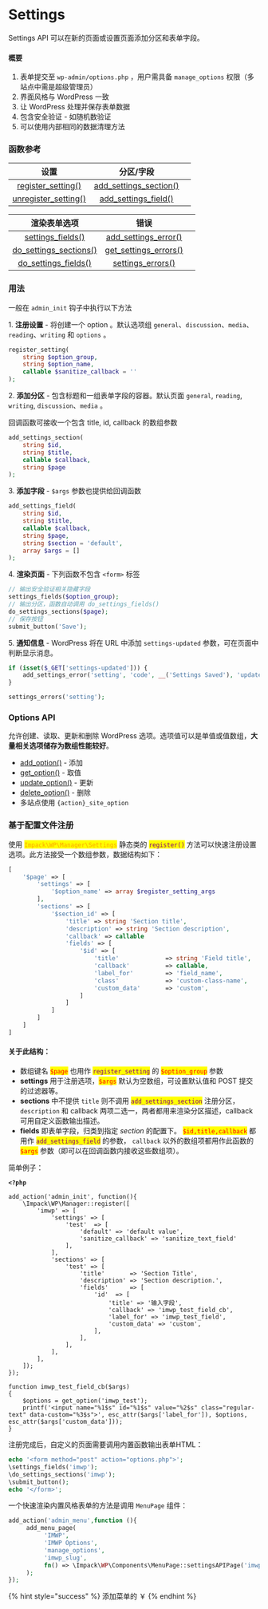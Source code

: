 # Settings

&#x20;Settings API 可以在新的页面或设置页面添加分区和表单字段。

#### 概要

1. 表单提交至 `wp-admin/options.php` ，用户需具备 `manage_options` 权限（多站点中需是超级管理员）
2. 界面风格与 WordPress 一致
3. 让 WordPress 处理并保存表单数据
4. 包含安全验证 - 如随机数验证
5. 可以使用内部相同的数据清理方法

### 函数参考

|                                                 设置                                                |                                                  分区/字段                                                  |   |
| :-----------------------------------------------------------------------------------------------: | :-----------------------------------------------------------------------------------------------------: | - |
|   [register\_setting()](https://developer.wordpress.org/reference/functions/register\_setting/)   | [add\_settings\_section()](https://developer.wordpress.org/reference/functions/add\_settings\_section/) |   |
| [unregister\_setting()](https://developer.wordpress.org/reference/functions/unregister\_setting/) |   [add\_settings\_field()](https://developer.wordpress.org/reference/functions/add\_settings\_field/)   |   |

|                                                  渲染表单选项                                                 |                                                   错误                                                  |   |
| :-----------------------------------------------------------------------------------------------------: | :---------------------------------------------------------------------------------------------------: | - |
|       [settings\_fields()](https://developer.wordpress.org/reference/functions/settings\_fields/)       |  [add\_settings\_error()](https://developer.wordpress.org/reference/functions/add\_settings\_error/)  |   |
| [do\_settings\_sections()](https://developer.wordpress.org/reference/functions/do\_settings\_sections/) | [get\_settings\_errors()](https://developer.wordpress.org/reference/functions/get\_settings\_errors/) |   |
|   [do\_settings\_fields()](https://developer.wordpress.org/reference/functions/do\_settings\_fields/)   |      [settings\_errors()](https://developer.wordpress.org/reference/functions/settings\_errors/)      |   |

### 用法

一般在 `admin_init` 钩子中执行以下方法&#x20;

1\. **注册设置** - 将创建一个 option 。默认选项组 `general`、`discussion`、`media`、 `reading`、`writing` 和 `options` 。

```php
register_setting(
    string $option_group,
    string $option_name,
    callable $sanitize_callback = ''
);
```

2\. **添加分区** - 包含标题和一组表单字段的容器。默认页面 `general`, `reading`, `writing`, `discussion`、`media` 。

回调函数可接收一个包含 title, id, callback 的数组参数

```php
add_settings_section(
    string $id,
    string $title,
    callable $callback,
    string $page
);
```

3\. **添加字段** - `$args` 参数也提供给回调函数

```php
add_settings_field(
    string $id,
    string $title,
    callable $callback,
    string $page,
    string $section = 'default',
    array $args = []
);
```

4\. **渲染页面** - 下列函数不包含 `<form>` 标签

```php
// 输出安全验证相关隐藏字段
settings_fields($option_group);
// 输出分区，函数自动调用 do_settings_fields()
do_settings_sections($page);
// 保存按钮
submit_button('Save');
```

5\. **通知信息** - WordPress 将在 URL 中添加 `settings-updated` 参数，可在页面中判断显示消息。

```php
if (isset($_GET['settings-updated'])) {
    add_settings_error('setting', 'code', __('Settings Saved'), 'updated');
}

settings_errors('setting');
```

### Options API

允许创建、读取、更新和删除 WordPress 选项。选项值可以是单值或值数组，**大量相关选项储存为数组性能较好**。

* [add\_option()](https://developer.wordpress.org/reference/functions/add\_option/) - 添加
* [get\_option()](https://developer.wordpress.org/reference/functions/get\_option/) - 取值
* [update\_option()](https://developer.wordpress.org/reference/functions/update\_option/) - 更新
* [delete\_option()](https://developer.wordpress.org/reference/functions/delete\_option/) - 删除
* 多站点使用 `{action}_site_option`&#x20;

### 基于配置文件注册

使用 <mark style="color:orange;">`Impack\WP\Manager\Settings`</mark> 静态类的 <mark style="color:purple;">`register()`</mark> 方法可以快速注册设置选项。此方法接受一个数组参数，数据结构如下：

```php
[
    '$page' => [
        'settings' => [
            '$option_name' => array $register_setting_args
        ],
        'sections' => [
            '$section_id' => [
                'title' => string 'Section title',
                'description' => string 'Section description',
                'callback' => callable
                'fields' => [
                    '$id' => [
                        'title'             => string 'Field title',
                        'callback'          => callable,
                        'label_for'         => 'field_name',
                        'class'             => 'custom-class-name',
                        'custom_data'       => 'custom',
                    ]
                ]
            ]
        ]
    ]
]
```

#### 关于此结构：

* 数组键名 <mark style="color:red;">`$page`</mark> 也用作 <mark style="color:purple;">`register_setting`</mark> 的 <mark style="color:red;">`$option_group`</mark> 参数
* **settings** 用于注册选项，<mark style="color:red;">`$args`</mark> 默认为空数组，可设置默认值和 POST 提交的过滤器等。
* **sections** 中不提供 `title` 则不调用 <mark style="color:purple;">`add_settings_section`</mark> 注册分区，`description` 和 callback 两项二选一，两者都用来渲染分区描述，callback 可用自定义函数输出描述。
* **fields** 即表单字段，归类到指定 _section_ 的配置下。 <mark style="color:red;">`$id,title,callback`</mark> 都用作 <mark style="color:purple;">`add_settings_field`</mark> 的参数， `callback` 以外的数组项都用作此函数的 <mark style="color:red;">`$args`</mark> 参数（即可以在回调函数内接收这些数组项）。

简单例子：

<pre class="language-php"><code class="lang-php"><strong>&#x3C;?php
</strong>
add_action('admin_init', function(){
    \Impack\WP\Manager::register([
        'imwp' => [
            'settings' => [
                'test'  => [
                    'default' => 'default value',
                    'sanitize_callback' => 'sanitize_text_field'
                ], 
            ],
            'sections' => [
                'test' => [
                    'title'       => 'Section Title',
                    'description' => 'Section description.',
                    'fields'      => [
                        'id'  => [
                            'title' => '输入字段',
                            'callback' => 'imwp_test_field_cb',
                            'label_for' => 'imwp_test_field',
                            'custom_data' => 'custom',
                        ],
                    ],
                ],
            ],
        ],
    ]);
});

function imwp_test_field_cb($args)
{
    $options = get_option('imwp_test');
    printf('&#x3C;input name="%1$s" id="%1$s" value="%2$s" class="regular-text" data-custom="%3$s">', esc_attr($args['label_for']), $options, esc_attr($args['custom_data']));
}</code></pre>

注册完成后，自定义的页面需要调用内置函数输出表单HTML：

```php
echo '<form method="post" action="options.php">';
\settings_fields('imwp');
\do_settings_sections('imwp');
\submit_button();
echo '</form>';
```

一个快速渲染内置风格表单的方法是调用 `MenuPage` 组件：

```php
add_action('admin_menu',function (){
     add_menu_page(
          'IMWP',
          'IMWP Options',
          'manage_options',
          'imwp_slug',
          fn() => \Impack\WP\Components\MenuPage::settingsAPIPage('imwp')
     );
});
```

{% hint style="success" %}
添加菜单的 ￥
{% endhint %}
